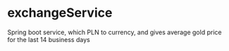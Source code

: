 # exchangeService
Spring boot service, which PLN to currency, and gives average gold price for the last 14 business days
